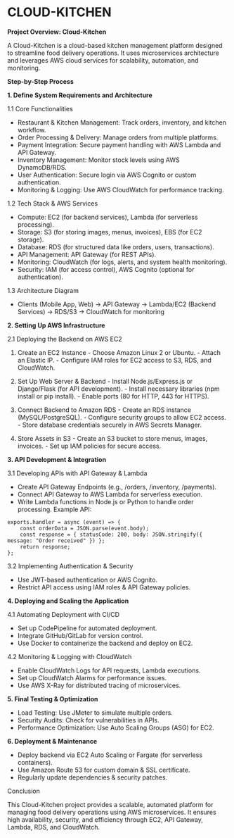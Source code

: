 # CLOUD-KITCHEN

**Project Overview: Cloud-Kitchen**

A Cloud-Kitchen is a cloud-based kitchen management platform designed to streamline food delivery operations. It uses microservices architecture and leverages AWS cloud services for scalability, automation, and monitoring.

**Step-by-Step Process**

**1. Define System Requirements and Architecture**

1.1 Core Functionalities

- Restaurant & Kitchen Management: Track orders, inventory, and kitchen workflow.
- Order Processing & Delivery: Manage orders from multiple platforms.
- Payment Integration: Secure payment handling with AWS Lambda and API Gateway.
- Inventory Management: Monitor stock levels using AWS DynamoDB/RDS.
- User Authentication: Secure login via AWS Cognito or custom authentication.
- Monitoring & Logging: Use AWS CloudWatch for performance tracking.

1.2 Tech Stack & AWS Services

- Compute: EC2 (for backend services), Lambda (for serverless processing).
- Storage: S3 (for storing images, menus, invoices), EBS (for EC2 storage).
- Database: RDS (for structured data like orders, users, transactions).
- API Management: API Gateway (for REST APIs).
- Monitoring: CloudWatch (for logs, alerts, and system health monitoring).
- Security: IAM (for access control), AWS Cognito (optional for authentication).

1.3 Architecture Diagram

- Clients (Mobile App, Web) → API Gateway → Lambda/EC2 (Backend Services) → RDS/S3 → CloudWatch for monitoring


**2. Setting Up AWS Infrastructure**
   
2.1 Deploying the Backend on AWS EC2

   1. Create an EC2 Instance
     - Choose Amazon Linux 2 or Ubuntu.
     - Attach an Elastic IP.
     - Configure IAM roles for EC2 access to S3, RDS, and CloudWatch.

   2. Set Up Web Server & Backend
     - Install Node.js/Express.js or Django/Flask (for API development).
     - Install necessary libraries (npm install or pip install).
     - Enable ports (80 for HTTP, 443 for HTTPS).

   3. Connect Backend to Amazon RDS
     - Create an RDS instance (MySQL/PostgreSQL).
     - Configure security groups to allow EC2 access.
     - Store database credentials securely in AWS Secrets Manager.

   4. Store Assets in S3
     - Create an S3 bucket to store menus, images, invoices.
     - Set up IAM policies for secure access.


**3. API Development & Integration**

3.1 Developing APIs with API Gateway & Lambda

   - Create API Gateway Endpoints (e.g., /orders, /inventory, /payments).
   - Connect API Gateway to AWS Lambda for serverless execution.
   - Write Lambda functions in Node.js or Python to handle order processing.
   Example API:
```
exports.handler = async (event) => {
    const orderData = JSON.parse(event.body);
    const response = { statusCode: 200, body: JSON.stringify({ message: "Order received" }) };
    return response;
};
```

3.2 Implementing Authentication & Security

   - Use JWT-based authentication or AWS Cognito.
   - Restrict API access using IAM roles & API Gateway policies.


**4. Deploying and Scaling the Application**

4.1 Automating Deployment with CI/CD

   - Set up CodePipeline for automated deployment.
   - Integrate GitHub/GitLab for version control.
   - Use Docker to containerize the backend and deploy on EC2.

4.2 Monitoring & Logging with CloudWatch

   - Enable CloudWatch Logs for API requests, Lambda executions.
   - Set up CloudWatch Alarms for performance issues.
   - Use AWS X-Ray for distributed tracing of microservices.


**5. Final Testing & Optimization**

   - Load Testing: Use JMeter to simulate multiple orders.
   - Security Audits: Check for vulnerabilities in APIs.
   - Performance Optimization: Use Auto Scaling Groups (ASG) for EC2.


**6. Deployment & Maintenance**

   - Deploy backend via EC2 Auto Scaling or Fargate (for serverless containers).
   - Use Amazon Route 53 for custom domain & SSL certificate.
   - Regularly update dependencies & security patches.


Conclusion

This Cloud-Kitchen project provides a scalable, automated platform for managing food delivery operations using AWS microservices. It ensures high availability, security, and efficiency through EC2, API Gateway, Lambda, RDS, and CloudWatch.
